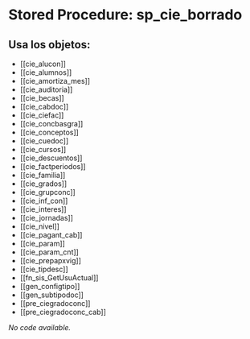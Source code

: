 # Stored Procedure: sp_cie_borrado

## Usa los objetos:
- [[cie_alucon]]
- [[cie_alumnos]]
- [[cie_amortiza_mes]]
- [[cie_auditoria]]
- [[cie_becas]]
- [[cie_cabdoc]]
- [[cie_ciefac]]
- [[cie_concbasgra]]
- [[cie_conceptos]]
- [[cie_cuedoc]]
- [[cie_cursos]]
- [[cie_descuentos]]
- [[cie_factperiodos]]
- [[cie_familia]]
- [[cie_grados]]
- [[cie_grupconc]]
- [[cie_inf_con]]
- [[cie_interes]]
- [[cie_jornadas]]
- [[cie_nivel]]
- [[cie_pagant_cab]]
- [[cie_param]]
- [[cie_param_cnt]]
- [[cie_prepapxvig]]
- [[cie_tipdesc]]
- [[fn_sis_GetUsuActual]]
- [[gen_configtipo]]
- [[gen_subtipodoc]]
- [[pre_ciegradoconc]]
- [[pre_ciegradoconc_cab]]

*No code available.*
